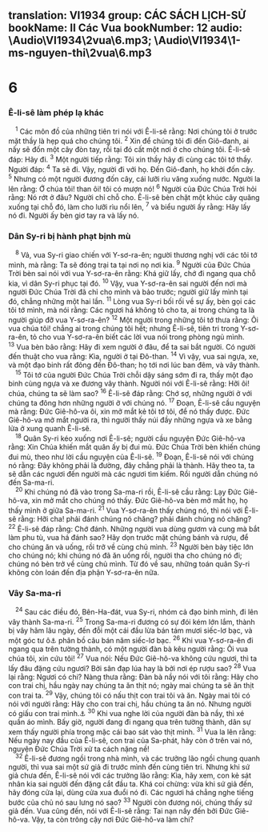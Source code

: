 translation: VI1934
group: CÁC SÁCH LỊCH-SỬ
bookName: II Các Vua 
bookNumber: 12
audio: \Audio\VI1934\2vua\6.mp3; \Audio\VI1934\1-ms-nguyen-thi\2vua\6.mp3
-------

<div class="title"><h1>6</h1><h3>Ê-li-sê làm phép lạ khác</h3></div>
<span class="verse 2vua_6_1"> <sup>1</sup> Các môn đồ của những tiên tri nói với Ê-li-sê rằng: Nơi chúng tôi ở trước mặt thầy là hẹp quá cho chúng tôi. </span>
<span class="verse 2vua_6_2"><sup>2</sup> Xin để chúng tôi đi đến Giô-đanh, ai nấy sẽ đốn một cây đòn tay, rồi tại đó cất một nơi ở cho chúng tôi. Ê-li-sê đáp: Hãy đi. </span>
<span class="verse 2vua_6_3"><sup>3</sup> Một người tiếp rằng: Tôi xin thầy hãy đi cùng các tôi tớ thầy. Người đáp: </span>
<span class="verse 2vua_6_4"><sup>4</sup> Ta sẽ đi. Vậy, người đi với họ. Đến Giô-đanh, họ khởi đốn cây. </span>
<span class="verse 2vua_6_5"><sup>5</sup> Nhưng có một người đương đốn cây, cái lưỡi rìu văng xuống nước. Người la lên rằng: Ớ chúa tôi! than ôi! tôi có mượn nó! </span>
<span class="verse 2vua_6_6"><sup>6</sup> Người của Đức Chúa Trời hỏi rằng: Nó rớt ở đâu? Người chỉ chỗ cho. Ê-li-sê bèn chặt một khúc cây quăng xuống tại chỗ đó, làm cho lưỡi rìu nổi lên, </span>
<span class="verse 2vua_6_7"><sup>7</sup> và biểu người ấy rằng: Hãy lấy nó đi. Người ấy bèn giơ tay ra và lấy nó. <br/></span>
<div class="title"><h3>Dân Sy-ri bị hành phạt bịnh mù</h3></div>
<span class="verse 2vua_6_8"> <sup>8</sup> Vả, vua Sy-ri giao chiến với Y-sơ-ra-ên; người thương nghị với các tôi tớ mình, mà rằng: Ta sẽ đóng trại ta tại nơi nọ nơi kia. </span>
<span class="verse 2vua_6_9"><sup>9</sup> Người của Đức Chúa Trời bèn sai nói với vua Y-sơ-ra-ên rằng: Khá giữ lấy, chớ đi ngang qua chỗ kia, vì dân Sy-ri phục tại đó. </span>
<span class="verse 2vua_6_10"><sup>10</sup> Vậy, vua Y-sơ-ra-ên sai người đến nơi mà người Đức Chúa Trời đã chỉ cho mình và bảo trước; người giữ lấy mình tại đó, chẳng những một hai lần. </span>
<span class="verse 2vua_6_11"><sup>11</sup> Lòng vua Sy-ri bối rối về sự ấy, bèn gọi các tôi tớ mình, mà nói rằng: Các ngươi há không tỏ cho ta, ai trong chúng ta là người giúp đỡ vua Y-sơ-ra-ên? </span>
<span class="verse 2vua_6_12"><sup>12</sup> Một người trong những tôi tớ thưa rằng: Ôi vua chúa tôi! chẳng ai trong chúng tôi hết; nhưng Ê-li-sê, tiên tri trong Y-sơ-ra-ên, tỏ cho vua Y-sơ-ra-ên biết các lời vua nói trong phòng ngủ mình. </span>
<span class="verse 2vua_6_13"><sup>13</sup> Vua bèn bảo rằng: Hãy đi xem người ở đâu, để ta sai bắt người. Có người đến thuật cho vua rằng: Kìa, người ở tại Đô-than. </span>
<span class="verse 2vua_6_14"><sup>14</sup> Vì vậy, vua sai ngựa, xe, và một đạo binh rất đông đến Đô-than; họ tới nơi lúc ban đêm, và vây thành. <br/></span>
<span class="verse 2vua_6_15"> <sup>15</sup> Tôi tớ của người Đức Chúa Trời chỗi dậy sáng sớm đi ra, thấy một đạo binh cùng ngựa và xe đương vây thành. Người nói với Ê-li-sê rằng: Hỡi ôi! chúa, chúng ta sẽ làm sao? </span>
<span class="verse 2vua_6_16"><sup>16</sup> Ê-li-sê đáp rằng: Chớ sợ, những người ở với chúng ta đông hơn những người ở với chúng nó. </span>
<span class="verse 2vua_6_17"><sup>17</sup> Đoạn, Ê-li-sê cầu nguyện mà rằng: Đức Giê-hô-va ôi, xin mở mắt kẻ tôi tớ tôi, để nó thấy được. Đức Giê-hô-va mở mắt người ra, thì người thấy núi đầy những ngựa và xe bằng lửa ở xung quanh Ê-li-sê. <br/></span>
<span class="verse 2vua_6_18"> <sup>18</sup> Quân Sy-ri kéo xuống nơi Ê-li-sê; người cầu nguyện Đức Giê-hô-va rằng: Xin Chúa khiến mắt quân ấy bị đui mù. Đức Chúa Trời bèn khiến chúng đui mù, theo như lời cầu nguyện của Ê-li-sê. </span>
<span class="verse 2vua_6_19"><sup>19</sup> Đoạn, Ê-li-sê nói với chúng nó rằng: Đây không phải là đường, đây chẳng phải là thành. Hãy theo ta, ta sẽ dẫn các ngươi đến người mà các ngươi tìm kiếm. Rồi người dẫn chúng nó đến Sa-ma-ri. <br/></span>
<span class="verse 2vua_6_20"> <sup>20</sup> Khi chúng nó đã vào trong Sa-ma-ri rồi, Ê-li-sê cầu rằng: Lạy Đức Giê-hô-va, xin mở mắt cho chúng nó thấy. Đức Giê-hô-va bèn mở mắt họ, họ thấy mình ở giữa Sa-ma-ri. </span>
<span class="verse 2vua_6_21"><sup>21</sup> Vua Y-sơ-ra-ên thấy chúng nó, thì nói với Ê-li-sê rằng: Hỡi cha! phải đánh chúng nó chăng? phải đánh chúng nó chăng? </span>
<span class="verse 2vua_6_22"><sup>22</sup> Ê-li-sê đáp rằng: Chớ đánh. Những người vua dùng gươm và cung mà bắt làm phu tù, vua há đánh sao? Hãy dọn trước mặt chúng bánh và rượu, để cho chúng ăn và uống, rồi trở về cùng chủ mình. </span>
<span class="verse 2vua_6_23"><sup>23</sup> Người bèn bày tiệc lớn cho chúng nó; khi chúng nó đã ăn uống rồi, người tha cho chúng nó đi; chúng nó bèn trở về cùng chủ mình. Từ đó về sau, những toán quân Sy-ri không còn loán đến địa phận Y-sơ-ra-ên nữa. <br/></span>
<div class="title"><h3>Vây Sa-ma-ri</h3></div>
<span class="verse 2vua_6_24"> <sup>24</sup> Sau các điều đó, Bên-Ha-đát, vua Sy-ri, nhóm cả đạo binh mình, đi lên vây thành Sa-ma-ri. </span>
<span class="verse 2vua_6_25"><sup>25</sup> Trong Sa-ma-ri đương có sự đói kém lớn lắm, thành bị vây hãm lâu ngày, đến đỗi một cái đầu lừa bán tám mươi siếc-lơ bạc, và một góc tư ô<a data-toggle="tooltip" data-placement="bottom" title="Nguyên bổn rằng: Kab">⚓</a> phân bồ câu bán năm siếc-lơ bạc. </span>
<span class="verse 2vua_6_26"><sup>26</sup> Khi vua Y-sơ-ra-ên đi ngang qua trên tường thành, có một người đàn bà kêu người rằng: Ôi vua chúa tôi, xin cứu tôi! </span>
<span class="verse 2vua_6_27"><sup>27</sup> Vua nói: Nếu Đức Giê-hô-va không cứu ngươi, thì ta lấy đâu đặng cứu ngươi? Bởi sân đạp lúa hay là bởi nơi ép rượu sao? </span>
<span class="verse 2vua_6_28"><sup>28</sup> Vua lại rằng: Ngươi có chi? Nàng thưa rằng: Đàn bà nầy nói với tôi rằng: Hãy cho con trai chị, hầu ngày nay chúng ta ăn thịt nó; ngày mai chúng ta sẽ ăn thịt con trai ta. </span>
<span class="verse 2vua_6_29"><sup>29</sup> Vậy, chúng tôi có nấu thịt con trai tôi và ăn. Ngày mai tôi có nói với người rằng: Hãy cho con trai chị, hầu chúng ta ăn nó. Nhưng người có giấu con trai mình.<a data-toggle="tooltip" data-placement="bottom" title="Phu 28:57; Ca 4:10">⚓</a></span>
<span class="verse 2vua_6_30"><sup>30</sup> Khi vua nghe lời của người đàn bà nầy, thì xé quần áo mình. Bấy giờ, người đang đi ngang qua trên tường thành, dân sự xem thấy người phía trong mặc cái bao sát vào thịt mình. </span>
<span class="verse 2vua_6_31"><sup>31</sup> Vua la lên rằng: Nếu ngày nay đầu của Ê-li-sê, con trai của Sa-phát, hãy còn ở trên vai nó, nguyện Đức Chúa Trời xử ta cách nặng nề! <br/></span>
<span class="verse 2vua_6_32"> <sup>32</sup> Ê-li-sê đương ngồi trong nhà mình, và các trưởng lão ngồi chung quanh người, thì vua sai một sứ giả đi trước mình đến cùng tiên tri. Nhưng khi sứ giả chưa đến, Ê-li-sê nói với các trưởng lão rằng: Kìa, hãy xem, con kẻ sát nhân kia sai người đến đặng cắt đầu ta. Khá coi chừng: vừa khi sứ giả đến, hãy đóng cửa lại, dùng cửa xua đuổi nó đi. Các ngươi há chẳng nghe tiếng bước của chủ nó sau lưng nó sao? </span>
<span class="verse 2vua_6_33"><sup>33</sup> Người còn đương nói, chúng thấy sứ giả đến. Vua cũng đến, nói với Ê-li-sê rằng: Tai nạn nầy đến bởi Đức Giê-hô-va. Vậy, ta còn trông cậy nơi Đức Giê-hô-va làm chi? <br/></span>
